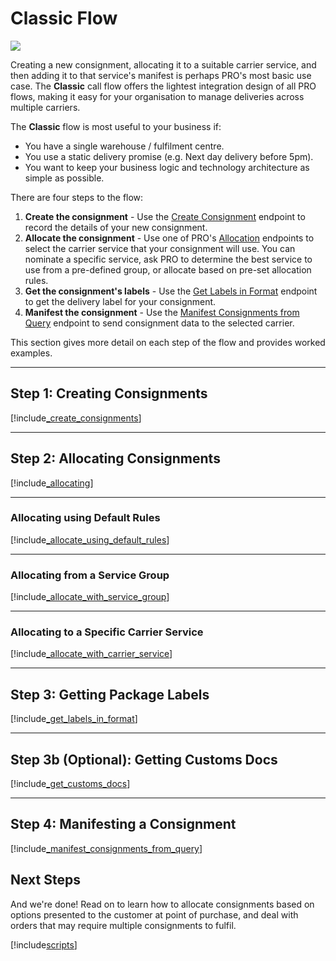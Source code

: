 
# Classic Flow

<p>
   <a href="../../../images/Flow1.png" target="_blank" >
      <img src="../../../images/Flow1.png" class="noborder"/>
   </a>
</p>

Creating a new consignment, allocating it to a suitable carrier service, and then adding it to that service's manifest is perhaps PRO's most basic use case. The **Classic** call flow offers the lightest integration design of all PRO flows, making it easy for your organisation to manage deliveries across multiple carriers.

The **Classic** flow is most useful to your business if:

* You have a single warehouse / fulfilment centre.
* You use a static delivery promise (e.g. Next day delivery before 5pm).
* You want to keep your business logic and technology architecture as simple as possible.

There are four steps to the flow:

1. **Create the consignment** - Use the [Create Consignment](https://docs.electioapp.com/#/api/CreateConsignment) endpoint to record the details of your new consignment.
2. **Allocate the consignment** - Use one of PRO's [Allocation](https://docs.electioapp.com/#/api/AllocateConsignment) endpoints to select the carrier service that your consignment will use. You can nominate a specific service, ask PRO to determine the best service to use from a pre-defined group, or allocate based on pre-set allocation rules.
3. **Get the consignment's labels** - Use the [Get Labels in Format](https://docs.electioapp.com/#/api/GetLabelsinFormat) endpoint to get the delivery label for your consignment.
4. **Manifest the consignment** - Use the [Manifest Consignments from Query](https://docs.electioapp.com/#/api/ManifestConsignmentsFromQuery) endpoint to send consignment data to the selected carrier.     

This section gives more detail on each step of the flow and provides worked examples.

---

## Step 1: Creating Consignments

[!include[_create_consignments](../../includes/_create_consignments.md)]

---

## Step 2: Allocating Consignments

[!include[_allocating](../../includes/_allocating.md)]

---

### Allocating using Default Rules

[!include[_allocate_using_default_rules](../../includes/_allocate_using_default_rules.md)]

---

### Allocating from a Service Group

[!include[_allocate_with_service_group](../../includes/_allocate_with_service_group.md)]

---

### Allocating to a Specific Carrier Service

[!include[_allocate_with_carrier_service](../../includes/_allocate_with_carrier_service.md)]

---

## Step 3: Getting Package Labels

[!include[_get_labels_in_format](../../includes/_get_labels_in_format.md)]

---

## Step 3b (Optional): Getting Customs Docs

[!include[_get_customs_docs](../../includes/_get_customs_docs.md)]

---

## Step 4: Manifesting a Consignment

[!include[_manifest_consignments_from_query](../../includes/_manifest_consignments_from_query.md)]

## Next Steps

And we're done! Read on to learn how to allocate consignments based on options presented to the customer at point of purchase, and deal with orders that may require multiple consignments to fulfil. 

[!include[scripts](../../includes/scripts.md)]